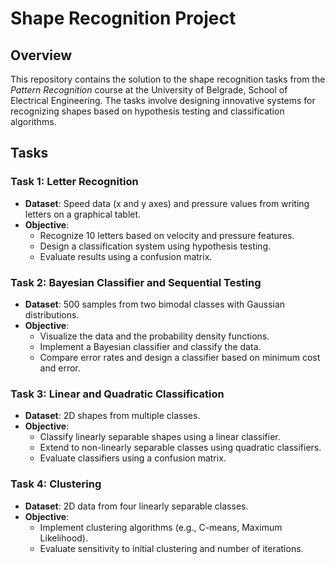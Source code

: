 # Shape Recognition Project

## Overview
This repository contains the solution to the shape recognition tasks from the *Pattern Recognition* course at the University of Belgrade, School of Electrical Engineering. The tasks involve designing innovative systems for recognizing shapes based on hypothesis testing and classification algorithms.

## Tasks

### Task 1: Letter Recognition
- **Dataset**: Speed data (x and y axes) and pressure values from writing letters on a graphical tablet.
- **Objective**: 
  - Recognize 10 letters based on velocity and pressure features.
  - Design a classification system using hypothesis testing.
  - Evaluate results using a confusion matrix.
  
### Task 2: Bayesian Classifier and Sequential Testing
- **Dataset**: 500 samples from two bimodal classes with Gaussian distributions.
- **Objective**: 
  - Visualize the data and the probability density functions.
  - Implement a Bayesian classifier and classify the data.
  - Compare error rates and design a classifier based on minimum cost and error.

### Task 3: Linear and Quadratic Classification
- **Dataset**: 2D shapes from multiple classes.
- **Objective**: 
  - Classify linearly separable shapes using a linear classifier.
  - Extend to non-linearly separable classes using quadratic classifiers.
  - Evaluate classifiers using a confusion matrix.

### Task 4: Clustering
- **Dataset**: 2D data from four linearly separable classes.
- **Objective**: 
  - Implement clustering algorithms (e.g., C-means, Maximum Likelihood).
  - Evaluate sensitivity to initial clustering and number of iterations.
